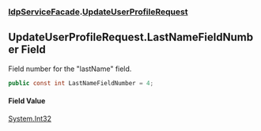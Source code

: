 ### [IdpServiceFacade](../index.md 'IdpServiceFacade').[UpdateUserProfileRequest](index.md 'IdpServiceFacade\.UpdateUserProfileRequest')

## UpdateUserProfileRequest\.LastNameFieldNumber Field

Field number for the "lastName" field\.

```csharp
public const int LastNameFieldNumber = 4;
```

#### Field Value
[System\.Int32](https://learn.microsoft.com/en-us/dotnet/api/system.int32 'System\.Int32')